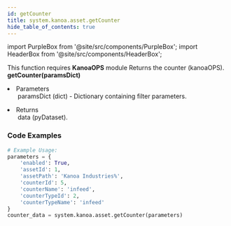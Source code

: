 ```yaml
---
id: getCounter
title: system.kanoa.asset.getCounter
hide_table_of_contents: true
---
```


import PurpleBox from '@site/src/components/PurpleBox';
import HeaderBox from '@site/src/components/HeaderBox';

<PurpleBox>This function requires <b>KanoaOPS</b> module</PurpleBox>
<HeaderBox header="Description">Returns the counter (kanoaOPS).</HeaderBox>
<HeaderBox header="Syntax">
    <b>getCounter(paramsDict)</b>
    <li> Parameters <br />
        <ul>paramsDict (dict) - Dictionary containing filter parameters.</ul>
    </li>
    <li> Returns <br />
        <ul>data (pyDataset).</ul>
    </li>
</HeaderBox>

### Code Examples

```python
# Example Usage:
parameters = {
    'enabled': True,
    'assetId': 1,
    'assetPath': 'Kanoa Industries%',
    'counterId': 5,
    'counterName': 'infeed',
    'counterTypeId': 2,
    'counterTypeName': 'infeed'
}
counter_data = system.kanoa.asset.getCounter(parameters)
